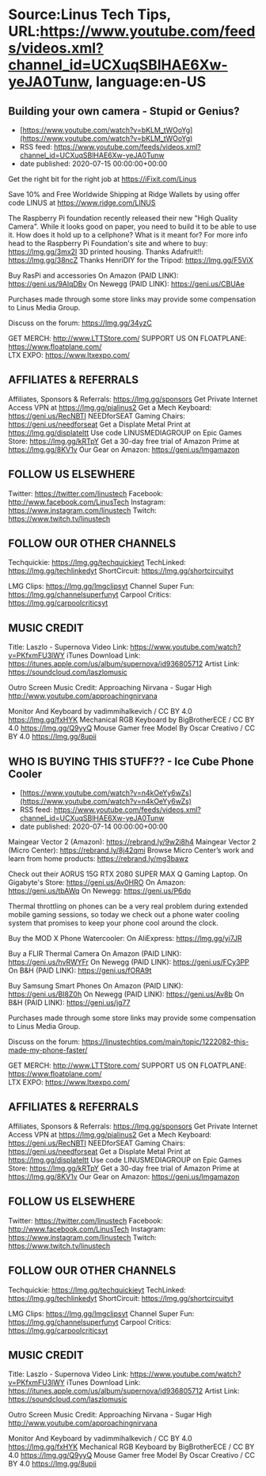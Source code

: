 # Source:Linus Tech Tips, URL:https://www.youtube.com/feeds/videos.xml?channel_id=UCXuqSBlHAE6Xw-yeJA0Tunw, language:en-US

## Building your own camera - Stupid or Genius?
 - [https://www.youtube.com/watch?v=bKLM_tWOoYg](https://www.youtube.com/watch?v=bKLM_tWOoYg)
 - RSS feed: https://www.youtube.com/feeds/videos.xml?channel_id=UCXuqSBlHAE6Xw-yeJA0Tunw
 - date published: 2020-07-15 00:00:00+00:00

Get the right bit for the right job at https://iFixit.com/Linus

Save 10% and Free Worldwide Shipping at Ridge Wallets by using offer code LINUS at https://www.ridge.com/LINUS

The Raspberry Pi foundation recently released their new "High Quality Camera". While it looks good on paper, you need to build it to be able to use it. How does it hold up to a cellphone? What is it meant for?
For more info head to the Raspberry Pi Foundation's site and where to buy: https://lmg.gg/3mx2I
3D printed housing. Thanks Adafruit!!: https://lmg.gg/38ncZ
Thanks HenriDIY for the Tripod: https://lmg.gg/F5ViX

Buy RasPi and accessories 
On Amazon (PAID LINK): https://geni.us/9AlqDBv
On Newegg (PAID LINK): https://geni.us/CBUAe 

Purchases made through some store links may provide some compensation to Linus Media Group.

Discuss on the forum: https://lmg.gg/34yzC


GET MERCH: http://www.LTTStore.com/
SUPPORT US ON FLOATPLANE: https://www.floatplane.com/  
LTX EXPO: https://www.ltxexpo.com/   

AFFILIATES & REFERRALS
---------------------------------------------------
Affiliates, Sponsors & Referrals: https://lmg.gg/sponsors
Get Private Internet Access VPN at https://lmg.gg/pialinus2
Get a Mech Keyboard: https://geni.us/RecNBTI
NEEDforSEAT Gaming Chairs: https://geni.us/needforseat
Get a Displate Metal Print at https://lmg.gg/displateltt
Use code LINUSMEDIAGROUP on Epic Games Store: https://lmg.gg/kRTpY
Get a 30-day free trial of Amazon Prime at https://lmg.gg/8KV1v
Our Gear on Amazon: https://geni.us/lmgamazon
 
FOLLOW US ELSEWHERE
---------------------------------------------------  
Twitter: https://twitter.com/linustech
Facebook: http://www.facebook.com/LinusTech
Instagram: https://www.instagram.com/linustech
Twitch: https://www.twitch.tv/linustech

FOLLOW OUR OTHER CHANNELS
---------------------------------------------------  
Techquickie: https://lmg.gg/techquickieyt
TechLinked: https://lmg.gg/techlinkedyt
ShortCircuit: https://lmg.gg/shortcircuityt

LMG Clips: https://lmg.gg/lmgclipsyt
Channel Super Fun: https://lmg.gg/channelsuperfunyt
Carpool Critics: https://lmg.gg/carpoolcriticsyt

MUSIC CREDIT
---------------------------------------------------  
Title: Laszlo - Supernova
Video Link: https://www.youtube.com/watch?v=PKfxmFU3lWY
iTunes Download Link: https://itunes.apple.com/us/album/supernova/id936805712
Artist Link: https://soundcloud.com/laszlomusic

Outro Screen Music Credit: Approaching Nirvana - Sugar High http://www.youtube.com/approachingnirvana

Monitor And Keyboard by vadimmihalkevich / CC BY 4.0 https://lmg.gg/fxHYK 
Mechanical RGB Keyboard by BigBrotherECE / CC BY 4.0 https://lmg.gg/Q9yyQ 
Mouse Gamer free Model By Oscar Creativo / CC BY 4.0 https://lmg.gg/8upii

## WHO IS BUYING THIS STUFF?? - Ice Cube Phone Cooler
 - [https://www.youtube.com/watch?v=n4kOeYy6wZs](https://www.youtube.com/watch?v=n4kOeYy6wZs)
 - RSS feed: https://www.youtube.com/feeds/videos.xml?channel_id=UCXuqSBlHAE6Xw-yeJA0Tunw
 - date published: 2020-07-14 00:00:00+00:00

Maingear Vector 2 (Amazon): https://rebrand.ly/9w2i8h4
Maingear Vector 2 (Micro Center): https://rebrand.ly/8j42qmi
Browse Micro Center’s work and learn from home products: https://rebrand.ly/mg3bawz

Check out their AORUS 15G RTX 2080 SUPER MAX Q Gaming Laptop.
On Gigabyte's Store: https://geni.us/Av0HRO
On Amazon: https://geni.us/tbAWq
On Newegg: https://geni.us/P6do

Thermal throttling on phones can be a very real problem during extended mobile gaming sessions, so today we check out a phone water cooling system that promises to keep your phone cool around the clock.

Buy the MOD X Phone Watercooler: 
On AliExpress: https://lmg.gg/yi7JR

Buy a FLIR Thermal Camera
On Amazon (PAID LINK): https://geni.us/hvRWYFr
On Newegg (PAID LINK): https://geni.us/FCy3PP
On B&H (PAID LINK): https://geni.us/fORA9t

Buy Samsung Smart Phones
On Amazon (PAID LINK): https://geni.us/BI8Z0h
On Newegg (PAID LINK): https://geni.us/Av8b
On B&H (PAID LINK): https://geni.us/jg77

Purchases made through some store links may provide some compensation to Linus Media Group.

Discuss on the forum: https://linustechtips.com/main/topic/1222082-this-made-my-phone-faster/

GET MERCH: http://www.LTTStore.com/
SUPPORT US ON FLOATPLANE: https://www.floatplane.com/  
LTX EXPO: https://www.ltxexpo.com/   

AFFILIATES & REFERRALS
---------------------------------------------------
Affiliates, Sponsors & Referrals: https://lmg.gg/sponsors
Get Private Internet Access VPN at https://lmg.gg/pialinus2
Get a Mech Keyboard: https://geni.us/RecNBTI
NEEDforSEAT Gaming Chairs: https://geni.us/needforseat
Get a Displate Metal Print at https://lmg.gg/displateltt
Use code LINUSMEDIAGROUP on Epic Games Store: https://lmg.gg/kRTpY
Get a 30-day free trial of Amazon Prime at https://lmg.gg/8KV1v
Our Gear on Amazon: https://geni.us/lmgamazon
 
FOLLOW US ELSEWHERE
---------------------------------------------------  
Twitter: https://twitter.com/linustech
Facebook: http://www.facebook.com/LinusTech
Instagram: https://www.instagram.com/linustech
Twitch: https://www.twitch.tv/linustech

FOLLOW OUR OTHER CHANNELS
---------------------------------------------------  
Techquickie: https://lmg.gg/techquickieyt
TechLinked: https://lmg.gg/techlinkedyt
ShortCircuit: https://lmg.gg/shortcircuityt

LMG Clips: https://lmg.gg/lmgclipsyt
Channel Super Fun: https://lmg.gg/channelsuperfunyt
Carpool Critics: https://lmg.gg/carpoolcriticsyt

MUSIC CREDIT
---------------------------------------------------  
Title: Laszlo - Supernova
Video Link: https://www.youtube.com/watch?v=PKfxmFU3lWY
iTunes Download Link: https://itunes.apple.com/us/album/supernova/id936805712
Artist Link: https://soundcloud.com/laszlomusic

Outro Screen Music Credit: Approaching Nirvana - Sugar High http://www.youtube.com/approachingnirvana

Monitor And Keyboard by vadimmihalkevich / CC BY 4.0 https://lmg.gg/fxHYK 
Mechanical RGB Keyboard by BigBrotherECE / CC BY 4.0 https://lmg.gg/Q9yyQ 
Mouse Gamer free Model By Oscar Creativo / CC BY 4.0 https://lmg.gg/8upii

